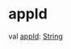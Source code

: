 # appId


val [appId](app-id.md): [String](https://kotlinlang.org/api/latest/jvm/stdlib/kotlin/-string/index.html)
